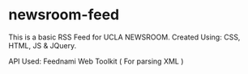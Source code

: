 # newsroom-feed
This is a basic RSS Feed for UCLA NEWSROOM.
Created Using: CSS, HTML, JS & JQuery.

API Used: Feednami Web Toolkit ( For parsing XML )
